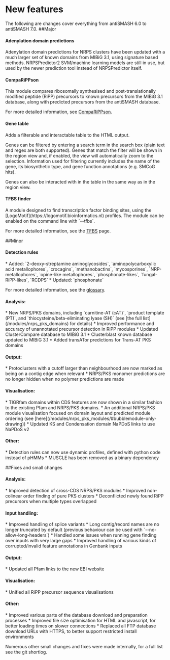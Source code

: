 # New features
The following are changes cover everything from antiSMASH 6.0 to antiSMASH 7.0.
##Major
<h4>Adenylation domain predictions</h4>
Adenylation domain predictions for NRPS clusters have been updated with a much larger set of known domains from MIBiG 3.1, using signature based methods.
NRPSPredictor2 SVM/machine learning models are still in use, but used by the newer prediction tool instead of NRPSPredictor itself.

<h4>CompaRiPPson</h4>
This module compares ribosomally synthesised and post-translationally modified peptide (RiPP) precursors to
known precursors from the MIBiG 3.1 database, along with
predicted precursors from the antiSMASH database.

For more detailed information, see [CompaRiPPson](/modules/comparippson).

<h4>Gene table</h4>
Adds a filterable and interactable table to the HTML output.

Genes can be filtered by entering a search term in the search box (plain text and regex are both supported).
Genes that match the filter will be shown in the region view and, if enabled, the view will automatically zoom to the selection.
Information used for filtering currently includes the name of the gene, its biosynthetic type, and gene function annotations (e.g. SMCoG hits).

Genes can also be interacted with in the table in the same way as in the region view.

<h4>TFBS finder</h4>
A module designed to find transcription factor binding sites, using the [LogoMotif](https://logomotif.bioinformatics.nl) profiles.
The module can be enabled on the command line with `--tfbs`.

For more detailed information, see the [TFBS](/modules/tfbs) page.


##Minor
<h4>Detection rules</h4>
* Added: `2-deoxy-streptamine aminoglycosides`, `aminopolycarboxylic acid metallophores`,
`crocagins`, `methanobactins`, `mycosporines`, `NRP-metallophores`, `opine-like metallophores`,
`phosphonate-likes`, `fungal-RiPP-likes`, `RCDPS`
* Updated: `phosphonate`

For more detailed information, see the [glossary](/glossary).

<h4>Analysis:</h4>
* New NRPS/PKS domains, including `carnitine-AT (cAT)`, `product template (PT)`, and `thiocysteine/beta-eliminating lyase (SH)`
(see [the full list](/modules/nrps_pks_domains) for details)
* Improved performance and accuracy of unannotated precursor detection in RiPP modules
* Updated ClusterCompare database to MIBiG 3.1
* Clusterblast known database updated to MIBiG 3.1
* Added transATor predictions for Trans-AT PKS domains

<h4>Output:</h4>
* Protoclusters with a cutoff larger than neighbourhood are now marked as being on a contig edge when relevant
* NRPS/PKS monomer predictions are no longer hidden when no polymer predictions are made

<h4>Visualisation:</h4>
* TIGRfam domains within CDS features are now shown in a similar fashion to the existing Pfam and NRPS/PKS domains.
* An additional NRPS/PKS module visualisation focused on domain layout and predicted module ordering
(see [here](/modules/nrps_pks_modules/#bubblemodule-only-drawing))
* Updated KS and Condensation domain NaPDoS links to use NaPDoS v2

<h4>Other:</h4>
* Detection rules can now use dynamic profiles, defined with python code instead of pHMMs
* MUSCLE has been removed as a binary dependency

##Fixes and small changes
<h4>Analysis:</h4>
* Improved detection of cross-CDS NRPS/PKS modules
* Improved non-colinear order finding of pure PKS clusters
* Deconflicted newly found RiPP precursors when multiple types overlapped

<h4>Input handling:</h4>
* Improved handling of splice variants
* Long contig/record names are no longer truncated by default (previous behaviour can be used with `--no-allow-long-headers`)
* Handled some issues when running gene finding over inputs with very large gaps
* Improved handling of various kinds of corrupted/invalid feature annotations in Genbank inputs

<h4>Output:</h4>
* Updated all Pfam links to the new EBI website

<h4>Visualisation:</h4>
* Unified all RiPP precursor sequence visualisations

<h4>Other:</h4>
* Improved various parts of the database download and preparation processes
* Improved file size optimisation for HTML and javascript, for better loading times on slower connections
* Replaced all FTP database download URLs with HTTPS, to better support restricted install environments

Numerous other small changes and fixes were made internally, for a full list see the git shortlog.
